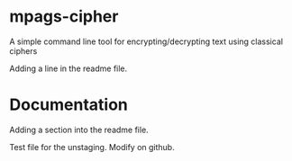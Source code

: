 # mpags-cipher
A simple command line tool for encrypting/decrypting text using classical ciphers

Adding a line in the readme file.

# Documentation
Adding a section into the readme file.

Test file for the unstaging. Modify on github.
